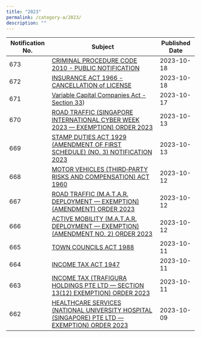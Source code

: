 ```yaml
---
title: "2023"
permalink: /category-a/2023/
description: ""
---
```

| Notification No. | Subject | Published Date |
|---|---|---|
 673 |  [CRIMINAL PROCEDURE CODE 2010 - PUBLIC NOTIFICATION](/files/criminal%20procedure%20code%202010%20-%20public%20notification.pdf)| 2023-10-18|
 672 |  [INSURANCE ACT 1966 - CANCELLATION of LICENSE](/files/insurance%20act%201966%20-%20cancellation%20of%20licence.pdf)| 2023-10-18|
 671 | [Variable Capital Companies Act - Section 33](/files/variable%20capital%20companies%20act%20-%20section%2033.pdf))| 2023-10-17|
| 670 | [ROAD TRAFFIC (SINGAPORE INTERNATIONAL CYBER WEEK 2023 — EXEMPTION) ORDER 2023](/files/road%20traffic%20(singapore%20international%20cyber%20week%202023%20—%20exemption)%20order%202023.pdf) | 2023-10-13 |
| 669 | [STAMP DUTIES ACT 1929 (AMENDMENT OF FIRST SCHEDULE) (NO. 3) NOTIFICATION 2023](/files/stamp%20duties%20act%201929%20amendment%20of%20first%20schedule%20no%203%20notification%202023.pdf) | 2023-10-13 |
| 668 |[MOTOR VEHICLES (THIRD‑PARTY RISKS AND COMPENSATION) ACT 1960](/files/motor%20vehicles%20(third‑party%20risks%20and%20compensation)%20act%201960.pdf)  | 2023-10-12 |
| 667 | [ROAD TRAFFIC (M.A.T.A.R. DEPLOYMENT — EXEMPTION) (AMENDMENT) ORDER 2023](/files/road%20traffic%20(m%20a%20t%20a%20r%20%20deployment%20—%20exemption)%20(amendment)%20order%202023.pdf) | 2023-10-12 |
| 666 | [ACTIVE MOBILITY (M.A.T.A.R. DEPLOYMENT — EXEMPTION) (AMENDMENT NO. 2) ORDER 2023](/files/active%20mobility%20(matar%20deployment%20—%20exemption)%20(amendment%20no%202)%20order%202023.pdf) | 2023-10-12 |
| 665 | [TOWN COUNCILS ACT 1988](/files/town%20councils%20act%201988.pdf) | 2023-10-11 |
| 664 | [INCOME TAX ACT 1947](/files/income%20tax%20act%201947.pdf) | 2023-10-11 |
| 663 | [INCOME TAX (TRAFIGURA HOLDINGS PTE LTD — SECTION 13(12) EXEMPTION) ORDER 2023](/files/income%20tax%20(trafigura%20holdings%20pte%20ltd%20—%20section%2013(12)%20exemption)%20order%202023.pdf) | 2023-10-11 |
| 662 | [HEALTHCARE SERVICES (NATIONAL UNIVERSITY HOSPITAL (SINGAPORE) PTE LTD — EXEMPTION) ORDER 2023](/files/healthcare%20services%20(national%20university%20hospital%20(singapore)%20pte%20ltd%20—%20exemption)%20order%202023.pdf) | 2023-10-09 |

